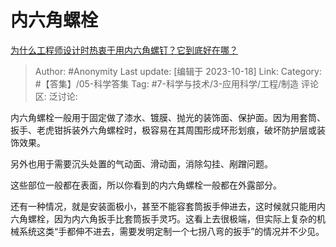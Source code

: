 # 内六角螺栓
[为什么工程师设计时热衷于用内六角螺钉？它到底好在哪？](https://www.zhihu.com/question/621032579/answer/3254041366)

> Author: #Anonymity
> Last update: [编辑于 2023-10-18]
> Link:
> Category: #【答集】/05-科学答集
> Tag: #7-科学与技术/3-应用科学/工程/制造
> 评论区:
> 泛讨论:

内六角螺栓一般用于固定做了漆水、镀膜、抛光的装饰面、保护面。因为用套筒、扳手、老虎钳拆装外六角螺栓时，极容易在其周围形成环形划痕，破坏防护层或装饰效果。

另外也用于需要沉头处置的气动面、滑动面，消除勾挂、剐蹭问题。

这些部位一般都在表面，所以你看到的内六角螺栓一般都在外露部分。

还有一种情况，就是安装面极小，甚至不能容套筒扳手伸进去，这时候就只能用内六角螺栓，因为内六角扳手比套筒扳手灵巧。这看上去很极端，但实际上复杂的机械系统这类“手都伸不进去，需要发明定制一个七拐八弯的扳手”的情况并不少见。
